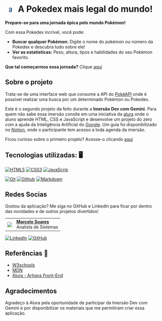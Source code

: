 # <img src=./assets/img/logo.svg alt="Logotipo da Alura" title="Logo da Alura" width="7%"> A Pokedex mais legal do mundo!

**Prepare-se para uma jornada épica pelo mundo Pokémon!**

Com essa Pokedex incrível, você pode:

* **Buscar qualquer Pokémon:** Digite o nome do pokémon ou número da Pokedex e descubra tudo sobre ele!
* **Ver as estatísticas:** Peso, altura, tipos e habilidades do seu Pokémon favorito.

**Que tal começarmos essa jornada?** Clique [aqui](https://mdsoare.github.io/pesquisa-pokemon/)

## Sobre o projeto

Trata-se de uma interface web que consome a API do [PokéAPI](https://pokeapi.co/) onde é possível realizar uma busca por um determinado Pokémon ou Pokedex.

Este é o segundo projeto da feito durante a **Imersão Dev com Gemini**. Para quem não sabe essa imersão consite em uma iniciativa da [alura](https://cursos.alura.com.br/) onde o aluno aprende HTML, CSS e JavaScript e desenvolve um projeto do zero com a ajuda da Inteligência Artificial do [Google](https://www.google.com.br/). Um guia foi disponibilizado no [Notion](https://grupoalura.notion.site/Imers-o-Dev-com-Gemini-Guia-de-Mergulho-7742af09c51649348a91f67157df8a41), onde o participante tem acesso a toda agenda da imersão.

Ficou curioso sobre o primeiro projeto? Acesse-o clicando [aqui](https://github.com/Mdsoare/demon-slayer)

## Tecnologias utilizadas: 🖥️

[![HTML5](https://img.shields.io/badge/HTML5-E34F26?style=for-the-badge&logo=html5&logoColor=white)](https://www.w3schools.com/html/default.asp)
[![CSS3](https://img.shields.io/badge/CSS3-1572B6?style=for-the-badge&logo=css3&logoColor=white)](https://www.w3schools.com/css/default.asp)
[![JavaScrip](https://img.shields.io/badge/JavaScript-F7DF1E?style=for-the-badge&logo=javascript&logoColor=black)](https://developer.mozilla.org/pt-BR/docs/Web/JavaScript)

[![Git](https://img.shields.io/badge/Git-000?style=for-the-badge&logo=git&logoColor=E94D5F)](https://git-scm.com/doc)
[![Github](https://img.shields.io/badge/Github-000?style=for-the-badge&logo=github&logoColor=30A3DC)](https://docs.github.com/)
[![Markdown](https://img.shields.io/badge/Markdown-000?style=for-the-badge&logo=markdown)](https://markdown.net.br/)

## Redes Socias

Gostou da aplicação? Me siga no GitHub e LinkedIn para ficar por dentro das novidades e de outros projetos divertidos!

<table>
  <tr>
    <td>
      <img width="80px" align="center" src="https://avatars.githubusercontent.com/Mdsoare"/>
    </td>
    <td align="left">
      <a href="https://www.linkedin.com/in/marcelodsoares/">
        <span><b>Marcelo Soares</b></span>
      </a>
      <br>
      <span>Analista de Sistemas</span>
    </td>
  </tr>
</table>

[![LinkedIn](https://img.shields.io/badge/LinkedIn-0077B5?style=for-the-badge&logo=linkedin&logoColor=white)](https://www.linkedin.com/in/marcelodsoares/)
[![GitHub](https://img.shields.io/badge/GitHub-000?style=for-the-badge&logo=github&logoColor=30A3DC)](https://github.com/Mdsoare/)

## Referências 🔎

- [W3schools](https://www.w3schools.com/)
- [MDN](https://developer.mozilla.org/pt-BR/)
- [Alura - Artigos Front-End](https://www.alura.com.br/artigos/como-colocar-projeto-no-ar-com-github-pages)

## Agradecimentos

Agradeço à Alura pela oportunidade de participar da Imersão Dev com Gemini e por disponibilizar os materiais  que me permitiram criar essa aplicação.
